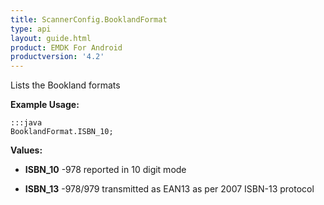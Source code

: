 ```yaml
---
title: ScannerConfig.BooklandFormat
type: api
layout: guide.html
product: EMDK For Android
productversion: '4.2'
---
```



Lists the Bookland formats
 
 

**Example Usage:**
	
	:::java	
	BooklandFormat.ISBN_10;


**Values:**

* **ISBN_10** -978 reported in 10 digit mode

* **ISBN_13** -978/979 transmitted as EAN13 as per 2007 ISBN-13 protocol

